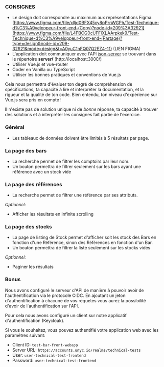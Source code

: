 ### CONSIGNES

- Le design doit correspondre au maximum aux représentations Figma: [https://www.figma.com/file/xlljd0BFX45cy8pPrnWGPh/Test-Technique-d%C3%A9veloppeur-front-end-(Copy)?node-id=209%3A32921](https://www.figma.com/file/L4FBCG0cUFFlXLAArpkek9/Test-Technique-d%C3%A9veloppeur-front-end-(Partage)?type=design&node-id=209-32921&mode=design&t=A0yuC1nFQ07Q2EZ4-11)
(LIEN FIGMA)
- L'application doit communiquer avec l'API [json-server](https://github.com/typicode/json-server#table-of-contents) se trouvant dans le répertoire **server/** (http://localhost:3000/)
- Utiliser Vue.js et vue-router
- Coder en Vanilla ou TypeScript
- Utiliser les bonnes pratiques et conventions de Vue.js


Cela nous permettra d'évaluer ton degré de compréhension de spécifications, ta capacité à lire et interpréter la documentation, et la rigueur et la qualité de ton code. Bien entendu, ton niveau d'expérience sur Vue.js sera pris en compte !

Il n'existe pas de solution unique ni de *bonne* réponse, ta capacité à trouver des solutions et à interpréter les consignes fait partie de l'exercice.

### Général
- Les tableaux de données doivent être limités à 5 résultats par page.

### La page des bars
- La recherche permet de filtrer les comptoirs par leur nom.
- Un bouton permettra de filtrer seulement sur les bars ayant une référence avec un stock vide

### La page des références
- La recherche permet de filtrer une référence par ses attributs.

*Optionnel:*
- Afficher les résultats en infinite scrolling

### La page des stocks
- La page de listing de Stock permet d'afficher soit les stock des Bars en fonction d'une Référence, sinon des Références en fonction d'un Bar.
- Un bouton permettra de filtrer la liste seulement sur les stocks vides

*Optionnel:*
- Paginer les résultats

### Bonus

Nous avons configuré le serveur d'API de manière à pouvoir avoir de l'authentification via le protocole OIDC.
En ajoutant un jeton d'authentification à chacune de vos requetes vous aurez la possibilité d'avoir de l'authentification sur l'API.

Pour cela nous avons configuré un client sur notre applicatif d'authentification (Keycloak).

Si vous le souhaitez, vous pouvez authentifié votre application web avec les paramêtres suivant:

- Client ID: `test-bar-front-webapp`
- Server URL: `https://accounts.unyc.io/realms/technical-tests`
- User: `user-technical-test-frontend`
- Password: `user-technical-test-frontend`
